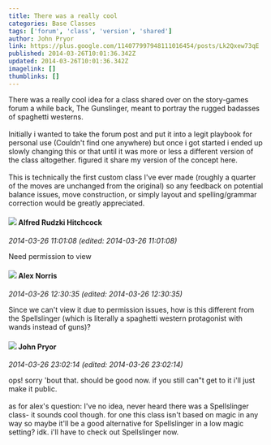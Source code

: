 ```yaml
---
title: There was a really cool
categories: Base Classes
tags: ['forum', 'class', 'version', 'shared']
author: John Pryor
link: https://plus.google.com/114077997948111016454/posts/Lk2Qxew73qE
published: 2014-03-26T10:01:36.342Z
updated: 2014-03-26T10:01:36.342Z
imagelink: []
thumblinks: []
---
```


There was a really cool idea for a class shared over on the story-games forum a while back, The Gunslinger, meant to portray the rugged badasses of spaghetti westerns.<br /><br />Initially i wanted to take the forum post and put it into a legit playbook for personal use (Couldn&#39;t find one anywhere) but once i got started i ended up slowly changing this or that until it was more or less a different version of the class altogether. figured it share my version of the concept here.<br /><br />This is technically the first custom class I&#39;ve ever made (roughly a quarter of the moves are unchanged from the original) so any feedback on potential balance issues, move construction, or simply layout and spelling/grammar correction would be greatly appreciated. 
<div id='comment z13muzfbuyu3hb0vq22ms35qnv2mt33ee'>
  <h4><img src='{{site.baseurl}}//images/avatars/100812462809734403456_photo.jpg'> Alfred Rudzki Hitchcock</h4>
      <p><cite>2014-03-26 11:01:08 (edited: 2014-03-26 11:01:08)</cite></p>
        <p>Need permission to view</p>
</div>
        

<div id='comment z13muzfbuyu3hb0vq22ms35qnv2mt33ee'>
  <h4><img src='{{site.baseurl}}//images/avatars/112750659160242168572_photo.jpg'> Alex Norris</h4>
      <p><cite>2014-03-26 12:30:35 (edited: 2014-03-26 12:30:35)</cite></p>
        <p>Since we can&#39;t view it due to permission issues, how is this different from the Spellslinger (which is literally a spaghetti western protagonist with wands instead of guns)?</p>
</div>
        

<div id='comment z13muzfbuyu3hb0vq22ms35qnv2mt33ee'>
  <h4><img src='{{site.baseurl}}//images/avatars/114077997948111016454_photo.jpg'> John Pryor</h4>
      <p><cite>2014-03-26 23:02:14 (edited: 2014-03-26 23:02:14)</cite></p>
        <p>ops! sorry &#39;bout that. should be good now. if you still can&quot;t get to it i&#39;ll just make it public.<br /><br />as for alex&#39;s question: I&#39;ve no idea, never heard there was a Spellslinger class- it sounds cool though. for one this class isn&#39;t based on magic in any way so maybe it&#39;ll be a good alternative for Spellslinger in a low magic setting? idk. i&#39;ll have to check out Spellslinger now.</p>
</div>
        